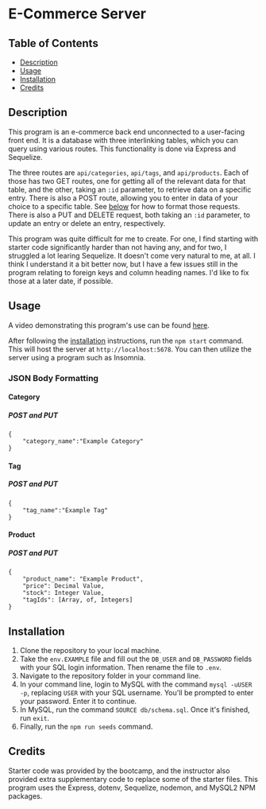 # E-Commerce Server

## Table of Contents
- [Description](#description)
- [Usage](#usage)
- [Installation](#installation)
- [Credits](#credits)

## Description
This program is an e-commerce back end unconnected to a user-facing front end. It is a database with three interlinking tables, which you can query using various routes. This functionality is done via Express and Sequelize.

The three routes are `api/categories`, `api/tags`, and `api/products`. Each of those has two GET routes, one for getting all of the relevant data for that table, and the other, taking an `:id` parameter, to retrieve data on a specific entry. There is also a POST route, allowing you to enter in data of your choice to a specific table. See [below](#json-body-formatting) for how to format those requests. There is also a PUT and DELETE request, both taking an `:id` parameter, to update an entry or delete an entry, respectively.

This program was quite difficult for me to create. For one, I find starting with starter code significantly harder than not having any, and for two, I struggled a lot learing Sequelize. It doesn't come very natural to me, at all. I think I understand it a bit better now, but I have a few issues still in the program relating to foreign keys and column heading names. I'd like to fix those at a later date, if possible.

## Usage
A video demonstrating this program's use can be found [here](https://drive.google.com/file/d/1y6Str6qCyHDTV0ji4ZIsDUSBHMR3fjuK/view).

After following the [installation](#installation) instructions, run the `npm start` command. This will host the server at `http://localhost:5678`. You can then utilize the server using a program such as Insomnia.

### JSON Body Formatting
#### Category
##### POST and PUT
```
{
	"category_name":"Example Category"
}
```
#### Tag
##### POST and PUT
```
{
	"tag_name":"Example Tag"
}
```
#### Product
##### POST and PUT
```
{
	"product_name": "Example Product",
	"price": Decimal Value,
	"stock": Integer Value,
	"tagIds": [Array, of, Integers]
}
```

## Installation
1. Clone the repository to your local machine.
2. Take the `env.EXAMPLE` file and fill out the `DB_USER` and `DB_PASSWORD` fields with your SQL login information. Then rename the file to `.env`.
3. Navigate to the repository folder in your command line.
4. In your command line, login to MySQL with the command `mysql -uUSER -p`, replacing `USER` with your SQL username. You'll be prompted to enter your password. Enter it to continue.
5. In MySQL, run the command `SOURCE db/schema.sql`. Once it's finished, run `exit`.
6. Finally, run the `npm run seeds` command.

## Credits
Starter code was provided by the bootcamp, and the instructor also provided extra supplementary code to replace some of the starter files. This program uses the Express, dotenv, Sequelize, nodemon, and MySQL2 NPM packages.
